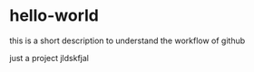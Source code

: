 # hello-world
this is a short description to understand the workflow of github


just a project
jldskfjal
